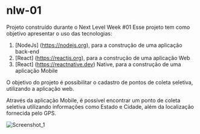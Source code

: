 # nlw-01
Projeto construído durante o Next Level Week #01
Esse projeto tem como objetivo apresentar o uso das tecnologias:
  1. [NodeJs] (https://nodejs.org), para a construção de uma aplicação back-end
  2. [React] (https://reactjs.org), para a construção de uma aplicação Web
  3. [React] (https://reactnative.dev) Native, para a construção de uma aplicação Mobile

 O objetivo do projeto é possibilitar o cadastro de pontos de coleta seletiva, utilizando a aplicação web.
 
 Através da aplicação Mobile, é possível encontrar um ponto de coleta seletiva utilizando informações como Estado e Cidade, além da localização fornecida pelo GPS.

![Screenshot_1](https://user-images.githubusercontent.com/42386753/83950091-75511000-a7fe-11ea-8adc-653f23ec3592.png)
